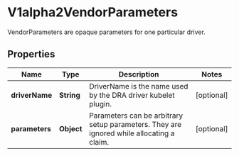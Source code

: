 

# V1alpha2VendorParameters

VendorParameters are opaque parameters for one particular driver.

## Properties

| Name | Type | Description | Notes |
|------------ | ------------- | ------------- | -------------|
|**driverName** | **String** | DriverName is the name used by the DRA driver kubelet plugin. |  [optional] |
|**parameters** | **Object** | Parameters can be arbitrary setup parameters. They are ignored while allocating a claim. |  [optional] |



